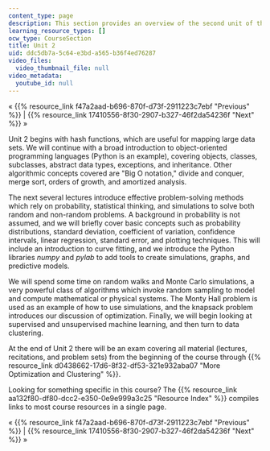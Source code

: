 ```yaml
---
content_type: page
description: This section provides an overview of the second unit of the course.
learning_resource_types: []
ocw_type: CourseSection
title: Unit 2
uid: ddc5db7a-5c64-e3bd-a565-b36f4ed76287
video_files:
  video_thumbnail_file: null
video_metadata:
  youtube_id: null
---
```


« {{% resource_link f47a2aad-b696-870f-d73f-2911223c7ebf "Previous" %}} | {{% resource_link 17410556-8f30-2907-b327-46f2da54236f "Next" %}} »

Unit 2 begins with hash functions, which are useful for mapping large data sets. We will continue with a broad introduction to object-oriented programming languages (Python is an example), covering objects, classes, subclasses, abstract data types, exceptions, and inheritance. Other algorithmic concepts covered are "Big O notation," divide and conquer, merge sort, orders of growth, and amortized analysis.

The next several lectures introduce effective problem-solving methods which rely on probability, statistical thinking, and simulations to solve both random and non-random problems. A background in probability is not assumed, and we will briefly cover basic concepts such as probability distributions, standard deviation, coefficient of variation, confidence intervals, linear regression, standard error, and plotting techniques. This will include an introduction to curve fitting, and we introduce the Python libraries _numpy_ and _pylab_ to add tools to create simulations, graphs, and predictive models.

We will spend some time on random walks and Monte Carlo simulations, a very powerful class of algorithms which invoke random sampling to model and compute mathematical or physical systems. The Monty Hall problem is used as an example of how to use simulations, and the knapsack problem introduces our discussion of optimization. Finally, we will begin looking at supervised and unsupervised machine learning, and then turn to data clustering.

At the end of Unit 2 there will be an exam covering all material (lectures, recitations, and problem sets) from the beginning of the course through {{% resource_link d0438662-17d6-8f32-df53-321e932aba07 "More Optimization and Clustering" %}}.

Looking for something specific in this course? The {{% resource_link aa132f80-df80-dcc2-e350-0e9e999a3c25 "Resource Index" %}} compiles links to most course resources in a single page.

« {{% resource_link f47a2aad-b696-870f-d73f-2911223c7ebf "Previous" %}} | {{% resource_link 17410556-8f30-2907-b327-46f2da54236f "Next" %}} »